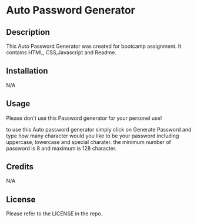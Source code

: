 # Auto Password Generator

## Description

This Auto Password Generator was created for bootcamp assignment. It contains HTML, CSS,Javascript and Readme.

## Installation

N/A

## Usage

Please don't use this Password generator for your personel use! 

to use this Auto password generator simply click on Generate Password and type how many character would you like to be your password including uppercase, lowercase and special charater. 
the minimum number of password is 8 and maximum is 128 character.



## Credits

N/A

## License

Please refer to the LICENSE in the repo.
